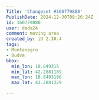 ```yaml
---
Title: 'Changeset #160779880'
PublishDate: 2024-12-30T08:26:24Z
id: 160779880
user: dada24
comment: moving area
created_by: iD 2.30.4
tags:
- Montenegro
- Budva
bbox:
  min_lon: 18.849315
  min_lat: 42.2881189
  max_lon: 18.8493196
  max_lat: 42.2881229

---
```

